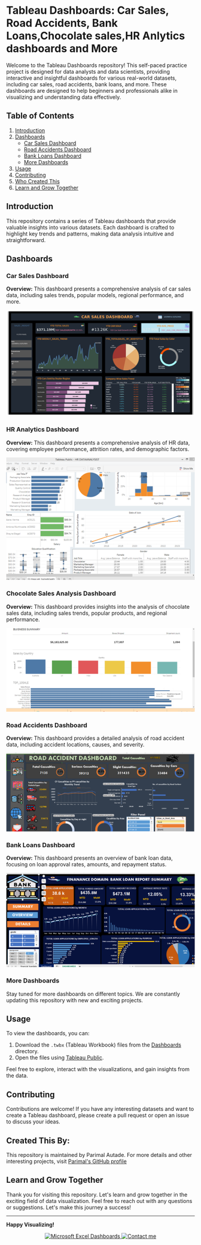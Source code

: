 # Tableau Dashboards: Car Sales, Road Accidents, Bank Loans,Chocolate sales,HR Anlytics dashboards and More

Welcome to the Tableau Dashboards repository! This self-paced practice project is designed for data analysts and data scientists, providing interactive and insightful dashboards for various real-world datasets, including car sales, road accidents, bank loans, and more. These dashboards are designed to help beginners and professionals alike in visualizing and understanding data effectively.

## Table of Contents

1. [Introduction](#introduction)
2. [Dashboards](#dashboards)
    - [Car Sales Dashboard](#car-sales-dashboard)
    - [Road Accidents Dashboard](#road-accidents-dashboard)
    - [Bank Loans Dashboard](#bank-loans-dashboard)
    - [More Dashboards](#more-dashboards)
3. [Usage](#usage)
4. [Contributing](#contributing)
5. [Who Created This](#who-created-this)
6. [Learn and Grow Together](#learn-and-grow-together)

## Introduction

This repository contains a series of Tableau dashboards that provide valuable insights into various datasets. Each dashboard is crafted to highlight key trends and patterns, making data analysis intuitive and straightforward.

## Dashboards

### Car Sales Dashboard

**Overview:** This dashboard presents a comprehensive analysis of car sales data, including sales trends, popular models, regional performance, and more.

![Car Sales Dashboard](https://github.com/ParimalA24-DS/TABLEAUDASHBOARDS/blob/main/1.Tableau_DashboardsPR/3.TABLEAUPROJECT/carsalesdashboard.png)

### HR Analytics Dashboard

**Overview:** This dashboard presents a comprehensive analysis of HR data, covering employee performance, attrition rates, and demographic factors.

![HR Analytics Dashboard](https://github.com/ParimalA24-DS/TABLEAUDASHBOARDS/blob/main/1.Tableau_DashboardsPR/2.TABLEAUPROJECT2/HR_TABLEUA_ANALYSIS_DASHBOARD.PNG)
### Chocolate Sales Analysis Dashboard

**Overview:** This dashboard provides insights into the analysis of chocolate sales data, including sales trends, popular products, and regional performance.

![Chocolate Sales Analysis Dashboard](https://github.com/ParimalA24-DS/TABLEAUDASHBOARDS/blob/main/1.Tableau_DashboardsPR/1.CHOCOLATE%20SALE%20TABLEUAPROJECT1.PNG)

### Road Accidents Dashboard

**Overview:** This dashboard provides a detailed analysis of road accident data, including accident locations, causes, and severity.

![Road Accidents Dashboard](https://github.com/ParimalA24-DS/MICROSOFT-EXCEL-DASHBOARDS/blob/main/EXCEL-DASHBOARD-IMAGES/road%20accident41.PNG)
### Bank Loans Dashboard

**Overview:** This dashboard presents an overview of bank loan data, focusing on loan approval rates, amounts, and repayment status.

![Bank Loans Dashboard](https://github.com/ParimalA24-DS/MICROSOFT-EXCEL-DASHBOARDS/blob/main/EXCEL-DASHBOARD-IMAGES/OVERVIEW%20DASHBOARD2BANKLOAN.PNG)

### More Dashboards

Stay tuned for more dashboards on different topics. We are constantly updating this repository with new and exciting projects.

## Usage

To view the dashboards, you can:
1. Download the `.twbx` (Tableau Workbook) files from the [Dashboards](dashboards/) directory.
2. Open the files using [Tableau Public](https://public.tableau.com/s/).

Feel free to explore, interact with the visualizations, and gain insights from the data.

## Contributing

Contributions are welcome! If you have any interesting datasets and want to create a Tableau dashboard, please create a pull request or open an issue to discuss your ideas.

## Created This By:

This repository is maintained by Parimal Autade. For more details and other interesting projects, visit [Parimal's GitHub profile](https://github.com/ParimalA24-DS)

## Learn and Grow Together

Thank you for visiting this repository. Let's learn and grow together in the exciting field of data visualization. Feel free to reach out with any questions or suggestions. Let's make this journey a success!

---

**Happy Visualizing!**
<p align="center">
  <a href="https://github.com/ParimalA24-DS">
    <img src="https://img.shields.io/badge/Microsoft%20Excel-Dashboards-blue" alt="Microsoft Excel Dashboards">
  </a>
  <a href="https://www.linkedin.com/in/parimalautade/">
    <img src="https://img.shields.io/badge/Contact-me-orange" alt="Contact me">
  </a>
</p>
